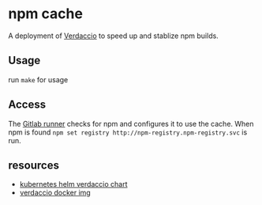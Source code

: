 # npm cache

A deployment of [Verdaccio](https://www.verdaccio.org/) to speed up and stablize npm builds.

## Usage

run `make` for usage

## Access

The [Gitlab runner](https://gitlab.com/utopia-planitia/gitlab-kubernetes-runner) checks for npm and configures it to use the cache. When npm is found `npm set registry http://npm-registry.npm-registry.svc` is run.

## resources
- [kubernetes helm verdaccio chart](https://github.com/kubernetes/charts/tree/master/stable/verdaccio)
- [verdaccio docker img](https://hub.docker.com/r/verdaccio/verdaccio)
